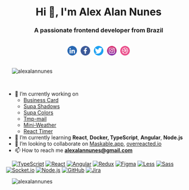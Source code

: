 
  
<h1  align="center">Hi 👋, I'm Alex Alan Nunes</h1>

<h3  align="center">A passionate frontend developer from Brazil</h3>

<br />

<div style="display:flex;align-items:center;gap:10px;justify-content:center" align="center">
  <a target="_blank" href="https://www.linkedin.com/in/alexalannunes/">
    <img src=".github/linkedin_icon_rounded.png" width="26" />
  </a>
  <a target="_blank" href="https://www.facebook.com/alexalannunes">
    <img src=".github/facebook_icon_rounded.png" width="26" />
  </a>
  <a target="_blank" href="https://twitter.com/alexalannunes">
    <img src=".github/twitter_icon_rounded.png" width="26" />
  </a>
  <a target="_blank" href="https://www.instagram.com/alexalannunes/">
    <img src=".github/instagram_icon_rounded.png" width="26" />
  </a>
  <a target="_blank" href="https://dribbble.com/alexalannunes">
    <img src=".github/dribbble_icon_rounded.png" width="26" />
  </a>
</div>

<br />

<p  align="left"> &nbsp;&nbsp;&nbsp;&nbsp;<img  src="https://komarev.com/ghpvc/?username=alexalannunes&label=Profile%20views&color=0e75b6&style=flat"  alt="alexalannunes" /> </p>


<br />

- 🔭 I’m currently working on
  -  [Business Card](https://github.com/alexalannunes/business-card)
  -  [Supa Shadows](https://github.com/alexalannunes/supa-shadows)
  -  [Supa Colors](https://github.com/alexalannunes/supa-colors)
  -  [Tmp-mail](https://github.com/alexalannunes/tmp-mail)
  -  [Mini-Weather](https://mini-weather-rosy.vercel.app/)
  -  [React Timer](https://github.com/alexalannunes/react-timer-pwa)
- 🌱 I’m currently learning **React**, **Docker, TypeScript**, **Angular**, **Node.js**
- 👯 I’m looking to collaborate on [Maskable.app](https://maskable.app/), [overreacted.io](https://github.com/gaearon/overreacted.io)
- 📫 How to reach me **alexalannunes@gmail.com**

 
&nbsp;&nbsp;&nbsp;&nbsp;[![TypeScript](https://img.shields.io/badge/-TypeScript-1967d2?style=flat-square&logo=typescript&logoColor=white)](https://typescriptlang.org/)
[![React](https://img.shields.io/badge/-React-1967d2?style=flat-square&logo=react&logoColor=white)](https://pt-br.reactjs.org/)
[![Angular](https://img.shields.io/badge/-Angular-1967d2?style=flat-square&logo=angular&logoColor=white)](https://angular.io/)
[![Redux](https://img.shields.io/badge/-Redux-1967d2?style=flat-square&logo=redux&logoColor=white)](https://redux.js.org/)
[![Figma](https://img.shields.io/badge/-Figma-1967d2?style=flat-square&logo=figma&logoColor=white)](https://www.figma.com/)
[![Less](https://img.shields.io/badge/-Less-1967d2?style=flat-square&logo=less&logoColor=white)](https://lesscss.org/)
[![Sass](https://img.shields.io/badge/-Sass-1967d2?style=flat-square&logo=sass&logoColor=white)](https://sass-lang.com/)
[![Socket.io](https://img.shields.io/badge/-Socket.io-1967d2?style=flat-square&logo=socket.io&logoColor=white)](https://socket.io/)
[![Node.js](https://img.shields.io/badge/-Node.js-1967d2?style=flat-square&logo=node.js&logoColor=white)](https://nodejs.org/en/)
[![GitHub](https://img.shields.io/badge/-GitHub-1967d2?style=flat-square&logo=github&logoColor=white)](https://github.com/)
[![Jira](https://img.shields.io/badge/-Jira-1967d2?style=flat-square&logo=jira&logoColor=white)](https://www.atlassian.com/br/software/jira)

&nbsp;&nbsp;&nbsp;&nbsp;<img src="https://github-readme-stats.vercel.app/api?username=alexalannunes&show_icons=true&locale=en"  alt="alexalannunes" />
